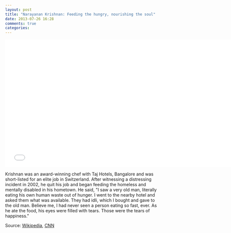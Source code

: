 ```yaml
---
layout: post
title: "Narayanan Krishnan: Feeding the hungry, nourishing the soul"
date: 2013-07-26 16:28
comments: true
categories: 
---
```


<iframe width="747" height="415" src="//www.youtube.com/embed/ZiC_9RHTvsA" frameborder="0" allowfullscreen></iframe>

Krishnan was an award-winning chef with Taj Hotels, Bangalore and was short-listed for an elite job in Switzerland. After witnessing a distressing incident in 2002, he quit his job and began feeding the homeless and mentally disabled in his hometown. He said, "I saw a very old man, literally eating his own human waste out of hunger. I went to the nearby hotel and asked them what was available. They had idli, which I bought and gave to the old man. Believe me, I had never seen a person eating so fast, ever. As he ate the food, his eyes were filled with tears. Those were the tears of happiness."

Source: [Wikipedia](http://en.wikipedia.org/wiki/Narayanan_Krishnan), [CNN](http://www.cnn.com/2010/LIVING/04/01/cnnheroes.krishnan.hunger/index.html)